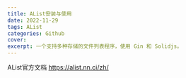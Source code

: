 ```yaml
---
title: AList安装与使用
date: 2022-11-29
tags: AList
categories: Github
cover: 
excerpt: 一个支持多种存储的文件列表程序，使用 Gin 和 Solidjs。
---
```



AList官方文档
https://alist.nn.ci/zh/